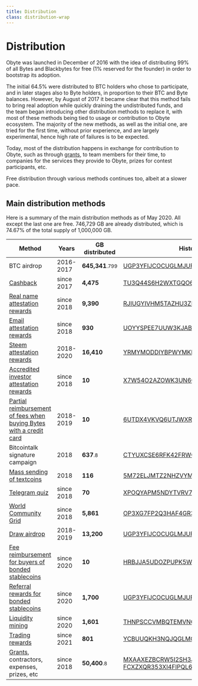 ```yaml
---
title: Distribution
class: distribution-wrap
---
```


# Distribution

<div class="sub-block">
    Obyte was launched in December of 2016 with the idea of distributing 99% of all Bytes and Blackbytes for free (1% reserved for the founder) in order to bootstrap its adoption.
</div>
<div class="sub-text-block">
    <p>
        The initial 64.5% were distributed to BTC holders who chose to participate, and in later stages also to Byte holders, in proportion to their BTC and Byte balances. However, by August of 2017 it became clear that this method fails to bring real adoption while quickly draining the undistributed funds, and the team began introducing other distribution methods to replace it, with most of these methods being tied to usage or contribution to Obyte ecosystem. The majority of the new methods, as well as the initial one, are tried for the first time, without prior experience, and are largely experimental, hence high rate of failures is to be expected.
    </p>
</div>

Today, most of the distribution happens in exchange for contribution to Obyte, such as through [grants](/grants), to team members for their time, to companies for the services they provide to Obyte, prizes for contest participants, etc.

Free distribution through various methods continues too, albeit at a slower pace.

<div class="distribution-block">
    <div class="info-block">
        <h2>Main distribution methods</h2>
        <p>Here is a summary of the main distribution methods as of May 2020. All except the last one are free. 746,729 GB are already distributed, which is 74.67% of the total supply of 1,000,000 GB.</p>
    </div>
    <table>
    <thead>
    <tr>
        <th>Method</th>
        <th>Years</th>
        <th>GB distributed</th>
        <th>History</th>
    </tr>
    </thead>
    <tbody>
    <tr>
        <td>BTC airdrop</td>
        <td>2016-2017</td>
        <td><b>645,341</b><small>.799</small></td>
        <td><a target="target=_blank" href="https://explorer.obyte.org/#UGP3YFIJCOCUGLMJUFKLXLNYNO4S7PT6">UGP3YFIJCOCUGLMJUFKLXLNYNO4S7PT6</a></td>
    </tr>
    <tr>
        <td><a target="_blank" href="https://medium.com/obyte/byteball-cashback-program-9c717b8d3173">Cashback</a></td>    
        <td>since 2017</td>    
        <td><b>4,475</b></td>    
        <td><a target="_blank" href="https://explorer.obyte.org/#TU3Q44S6H2WXTGQO6BZAGWFKKJCF7Q3W">TU3Q44S6H2WXTGQO6BZAGWFKKJCF7Q3W</a></td>    
    </tr>
    <tr>
        <td><a target="_blank" href="https://medium.com/obyte/bringing-identity-to-crypto-b35964feee8e">Real name attestation rewards</a></td>
        <td>since 2018</td>
        <td><b>9,390</b></td>
        <td><a target="_blank" href="https://explorer.obyte.org/#RJIUGYIVHM5TAZHU3ZPNTNZL5JF4JUTN">RJIUGYIVHM5TAZHU3ZPNTNZL5JF4JUTN</a></td>
    </tr>
    <tr>
        <td><a target="_blank" href="https://medium.com/obyte/distribution-to-verified-emails-and-sending-cryptocurrency-to-email-episode-ii-cb955fe19d7e?target=_blank">Email attestation rewards</a></td>
        <td>since 2018</td>
        <td><b>930</b></td>
        <td><a target="_blank" href="https://explorer.obyte.org/#UOYYSPEE7UUW3KJAB5F4Y4AWMYMDDB4Y">UOYYSPEE7UUW3KJAB5F4Y4AWMYMDDB4Y</a></td>
    </tr>
    <tr>
        <td><a target="_blank" href="https://medium.com/obyte/introducing-a-bridge-between-byteball-and-steem-and-an-airdrop-548d7958b9e9">Steem attestation rewards</a></td>
        <td>2018-2020</td>
        <td><b>16,410</b></td>
        <td><a target="_blank" href="https://explorer.obyte.org/#YRMYMODDIYBPWYMKFF6HIPDTDVHLDXSF">YRMYMODDIYBPWYMKFF6HIPDTDVHLDXSF</a></td>
    </tr>
    <tr>
        <td><a target="_blank" href="https://medium.com/obyte/attestation-of-accredited-investors-d4a8dabf683b">Accredited investor attestation rewards</a></td>
        <td>since 2018</td>
        <td><b>10</b></td>
        <td><a target="_blank" href="https://explorer.obyte.org/#X7W54O2AZOWK3UN6CJG2TKZ67I2R5DOF">X7W54O2AZOWK3UN6CJG2TKZ67I2R5DOF</a></td>
    </tr>
    <tr>
        <td><a target="_blank" href="https://medium.com/obyte/buying-bytes-with-visa-or-mastercard-d8ee2d1a2b07">Partial reimbursement of fees when buying Bytes with a credit card</a></td>
        <td>2018-2019</td>
        <td><b>10</b></td>
        <td><a target="_blank" href="https://explorer.obyte.org/#6UTDX4VKVQ6UTJWXR4PCWQ42XKBG3BX5">6UTDX4VKVQ6UTJWXR4PCWQ42XKBG3BX5</a></td>
    </tr>
    <tr>
        <td>Bitcointalk signature campaign</td>
        <td>2018</td>
        <td><b>637</b><small>.8</small></td>
        <td><a target="_blank" href="https://explorer.obyte.org/#CTYUXCSE6RFK42FRWOYEK62TSRQ4PQ7R">CTYUXCSE6RFK42FRWOYEK62TSRQ4PQ7R</a></td>
    </tr>
    <tr>
        <td><a target="_blank" href="https://medium.com/obyte-help/using-mailchimp-to-mass-send-payments-as-textcoins-5c1db06342e3">Mass sending of textcoins</a></td>
        <td>2018</td>
        <td><b>116</b></td>
        <td><a target="_blank" href="https://explorer.obyte.org/#5M72ELJMTZ2NHZVYMZ4CDJSKJO2QXIPK">5M72ELJMTZ2NHZVYMZ4CDJSKJO2QXIPK</a></td>
    </tr>
    <tr>
        <td><a target="_blank" href="https://medium.com/obyte/money-for-knowledge-distribution-via-telegram-quiz-bot-2dd400e22997?target=_blank">Telegram quiz</a></td>
        <td>since 2018</td>
        <td><b>70</b></td>
        <td><a target="_blank" href="https://explorer.obyte.org/#XPOQYAPM5NDYTVRV763C2G557GMKRZXL">XPOQYAPM5NDYTVRV763C2G557GMKRZXL</a></td>
    </tr>
    <tr>
        <td><a href="/distribution/world-community-grid">World Community Grid</a></td>
        <td>since 2018</td>
        <td><b>5,861</b></td>
        <td><a target="_blank" href="https://explorer.obyte.org/#OP3XG7FP2Q3HAF4GR33YCFI7BHLAZMFW">OP3XG7FP2Q3HAF4GR33YCFI7BHLAZMFW</a></td>
    </tr>
    <tr>
        <td><a target="_blank" href="https://medium.com/obyte/weekly-draw-for-the-byteball-community-f464ae731c88">Draw airdrop</a></td>
        <td>2018-2019</td>
        <td><b>13,200</b></td>
        <td><a target="_blank" href="https://explorer.obyte.org/#UGP3YFIJCOCUGLMJUFKLXLNYNO4S7PT6">UGP3YFIJCOCUGLMJUFKLXLNYNO4S7PT6</a></td>
    </tr>
    <tr>
        <td><a target="_blank" href="https://medium.com/obyte/distribution-to-buyers-of-bonded-stablecoins-4854b4570a03">Fee reimbursement for buyers of bonded stablecoins</a></td>
        <td>since 2020</td>
        <td><b>10</b></td>
        <td><a target="_blank" href="https://explorer.obyte.org/#HRBJJA5UDOZPUPK5WGUDOJWYCISK4BD5">HRBJJA5UDOZPUPK5WGUDOJWYCISK4BD5</a></td>
    </tr>
    <tr>
        <td><a target="_blank" href="https://medium.com/obyte/introducing-referral-program-for-bonded-stablecoins-b5455f189c1c">Referral rewards for bonded stablecoins</a></td>
        <td>since 2020</td>
        <td><b>1,700</b></td>
        <td><a target="_blank" href="https://explorer.obyte.org/#UGP3YFIJCOCUGLMJUFKLXLNYNO4S7PT6">UGP3YFIJCOCUGLMJUFKLXLNYNO4S7PT6</a></td>
    </tr>
    <tr>
        <td><a target="_blank" href="https://medium.com/obyte/liquidity-mining-8cce2bf3722e">Liquidity mining</a></td>
        <td>since 2020</td>
        <td><b>1,601</b></td>
        <td><a target="_blank" href="https://explorer.obyte.org/#THNPSCCVMBQTEMVNGL33PNOIZXJ26C2N">THNPSCCVMBQTEMVNGL33PNOIZXJ26C2N</a></td>
    </tr>
    <tr>
        <td><a target="_blank" href="https://medium.com/obyte/obyte-trading-rewards-c7abf1086518">Trading rewards</a></td>
        <td>since 2021</td>
        <td><b>801</b></td>
        <td><a target="_blank" href="https://explorer.obyte.org/#YCBUUQKH3NQJQGLMOSYG4LSRXGA27BZM">YCBUUQKH3NQJQGLMOSYG4LSRXGA27BZM</a></td>
    </tr>
    <tr>
        <td><a href="/grants">Grants</a>, contractors, expenses, prizes, etc</td>
        <td>since 2018</td>
        <td><b>50,400</b><small>.8</small></td>
        <td>
            <a target="_blank" href="https://explorer.obyte.org/#MXAAXEZBCRW5I2SH3JQQIQKVY2XS3D66">MXAAXEZBCRW5I2SH3JQQIQKVY2XS3D66</a> <br>
            <a target="_blank" href="https://explorer.obyte.org/#FCXZXQR353XI4FIPQL6U4G2EQJL4CCU2">FCXZXQR353XI4FIPQL6U4G2EQJL4CCU2</a>
        </td>
    </tr>
    </tbody>
    </table>
</div>
